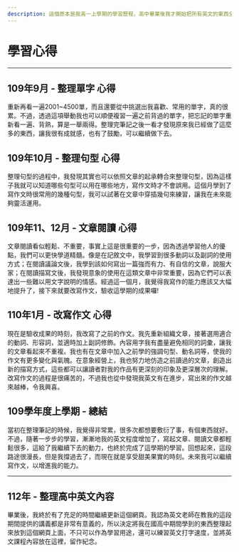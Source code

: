```yaml
---
description: 這個原本是我高一上學期的學習歷程，高中畢業後我才開始把所有英文的東西全部都寫在這個網頁上。
---
```


# 學習心得

***

## 109年9月 - 整理單字 心得

重新再看一遍2001\~4500單，而且還要從中挑選出我喜歡、常用的單字，真的很累。不過，透過這項舉動我也可以順便複習一遍之前背過的單字，把忘記的單字重新看一遍、背熟，算是一舉兩得。整理完筆記之後一看才發現原來我已經做了這麼多的東西，讓我很有成就感，也有了鼓勵，可以繼續做下去。

## 109年10月 - 整理句型 心得

整理句型的過程中，我發現其實也可以依照文章的起承轉合來整理句型，因為這樣子我就可以知道哪些句型可以用在哪些地方，寫作文時才不會誤用。這個月學到了寫作文時很常用的幾種句型，我可以試著在文章中穿插幾句來練習，讓我在未來能夠靈活運用。

## 109年11、12月 - 文章閱讀 心得

文章閱讀看似輕鬆、不重要，事實上這是很重要的一步，因為透過學習他人的優點，我們可以更快學道精髓。像是在記敘文中，我學習到很多動詞以及副詞的使用方式；在閱讀議論文後，我學到該如何寫出一篇強而有力、有自信的文章，說服大家；在閱讀描寫文後，我發現意象的使用在這類文章中非常重要，因為它們可以表達出一些難以用文字說明的情感。經過這一個月，我覺得我寫作的能力應該又大幅地提升了，接下來就要改寫作文，驗收這學期的成果囉!

## 110年1月 - 改寫作文 心得

現在是驗收成果的時刻，我改寫了之前的作文。我先重新組織文章，接著選用適合的動詞、形容詞，並適時加上副詞修飾。內容用字我有盡量避免相同的詞彙，讓我的文章看起來不重複。我也有在文章中加入之前學的強調句型、動名詞等，使我的作文有更多變化與氣魄。在意象經營上，我也努力地仿造之前讀過的文章，創造出新的描寫方式，這些都可以讓讀者對我的作品有更深刻的印象及更深層次的理解。改寫作文的過程是很痛苦的，不過我也從中發現我英文有在進步，寫出來的作文越來越棒，令我興喜。

## 109學年度上學期 - 總結

當初在整理筆記的時候，我覺得非常累，很多次都想要敷衍了事，有個東西就好。不過，隨著一步步的學習，漸漸地我的英文程度增加了，寫起文章、閱讀文章都輕鬆很多，這給了我繼續下去的動力，也終於完成了這學期的學習。回想起來，這段路途很漫長，但是我撐過去了，而現在就是享受甜美果實的時刻。未來我可以繼續寫作文，以增進我的能力。

***

## 112年 - 整理高中英文內容

畢業後，我終於有了充足的時間繼續更新這個網頁。我認為英文老師在教我的這段期間提供的講義都是非常有意義的，所以決定將我在國高中期間學到的東西整理起來放到這個網頁上面，不只可以作為學習用途，還可以練習英文打字速度，並將英文課程內容放在這裡，留作紀念。
